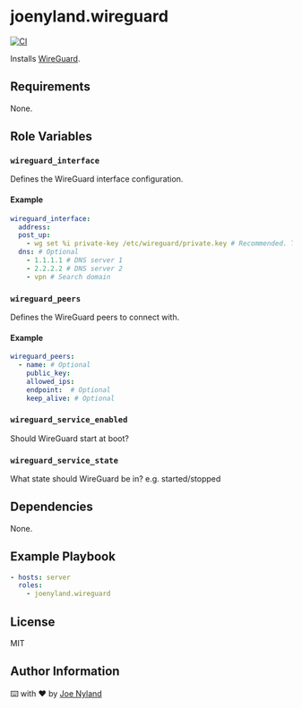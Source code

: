 joenyland.wireguard
===================

[![CI](https://github.com/JoeNyland/ansible-wireguard-role/actions/workflows/ci.yml/badge.svg)](https://github.com/JoeNyland/ansible-wireguard-role/actions/workflows/ci.yml)

Installs [WireGuard](https://www.wireguard.com/).

Requirements
------------

None.

Role Variables
--------------

### `wireguard_interface`

Defines the WireGuard interface configuration.

#### Example

```yaml
wireguard_interface:
  address:
  post_up:
    - wg set %i private-key /etc/wireguard/private.key # Recommended. This key is generated on install of the role.
  dns: # Optional
    - 1.1.1.1 # DNS server 1
    - 2.2.2.2 # DNS server 2
    - vpn # Search domain
```

### `wireguard_peers`

Defines the WireGuard peers to connect with.

#### Example

```yaml
wireguard_peers:
  - name: # Optional
    public_key:
    allowed_ips:
    endpoint:  # Optional
    keep_alive: # Optional
```

### `wireguard_service_enabled`

Should WireGuard start at boot?

### `wireguard_service_state`

What state should WireGuard be in? e.g. started/stopped

Dependencies
------------

None.

Example Playbook
----------------

```yaml
- hosts: server
  roles:
    - joenyland.wireguard
```

License
-------

MIT

Author Information
------------------

⌨️ with ❤️ by [Joe Nyland](https://joe.nyland.io)
